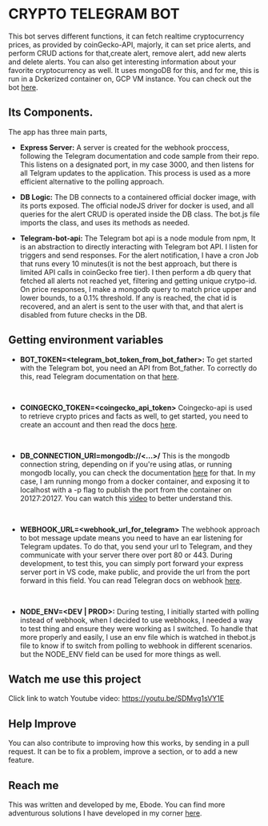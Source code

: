 # CRYPTO TELEGRAM BOT
This bot serves different functions, it can fetch realtime cryptocurrency prices, as provided by coinGecko-API, majorly, it can set price alerts, and perform CRUD actions for that,create alert, remove alert, add new alerts and delete alerts. You can also get interesting information about your favorite cryptocurrency as well.
It uses mongoDB for this, and for me, this is run in a Dckerized container on, GCP VM instance. You can check out the bot [here](https://web.telegram.org/k/#@trendora_bot).


## Its Components.
The app has three main parts,

- **Express Server:** A server is created for the webhook proccess, following the Telegram documentation and code sample from their repo. This listens on a designated port, in my case 3000, and then listens for all Telgram updates to the application. This process is used as a more efficient alternative to the polling approach.

- **DB Logic:** The DB connects to a containered official docker image, with its ports exposed. The official nodeJS driver for docker is used, and all queries for the alert CRUD is operated inside the DB class. The bot.js file imports the class, and uses its methods as needed.


- **Telegram-bot-api:** The Telegram bot api is a node module from npm, It is an abstraction to directly interacting with Telegram bot API. I listen for triggers and send responses. For the alert notification, I have a cron Job that runs every 10 minutes(it is not the best approach, but there is limited API calls in coinGecko free tier). I then perform a db query that fetched all alerts not reached yet, filtering and getting unique crytpo-id. On price responses, I make a mongodb query to match price upper and lower bounds, to a 0.1% threshold. If any is reached, the chat id is recovered, and an alert is sent to the user with that, and that alert is disabled from future checks in the DB.


## Getting environment variables

- **BOT_TOKEN=<telegram_bot_token_from_bot_father>:** To get started with the Telegram bot, you need an API from Bot_father. To correctly do this, read Telegram documentation on that [here](https://core.telegram.org/bots/api).

<br>

- **COINGECKO_TOKEN=<coingecko_api_token>** Coingecko-api is used to retrieve crypto prices and facts as well, to get started, you need to create an account and then read the docs [here](https://docs.coingecko.com/v3.0.1/reference/introduction).
<br>

- **DB_CONNECTION_URI=mongodb://<...>/** This is the mongodb connection string, depending on if you're using atlas, or running mongodb locally, you can check the documentation [here](https://www.mongodb.com/docs/drivers/node/current/fundamentals/connection/connect/#std-label-node-connect-to-mongodb) for that. In my case, I am running mongo from a docker container, and exposing it to localhost with a -p flag to publish the port from the container on 20127:20127. You can watch this [video](https://youtu.be/gFjpv-nZO0U?si=RliCV73d3q2eBjT2) to better understand this.

<br>

- **WEBHOOK_URL=<webhook_url_for_telegram>** The webhook approach to bot message update means you need to have an ear listening for Telegram updates. To do that, you send your url to Telegram, and they communicate with your server there over port 80 or 443. During development, to test this, you can simply port forward your express server port in VS code, make public, and provide the url from the port forward in this field. You can read Telegran docs on webhook [here](https://core.telegram.org/bots/webhooks).

<br>

- **NODE_ENV=<DEV | PROD>:** During testing, I initially started with polling instead of webhook, when I decided to use webhooks, I needed a way to test thing and ensure they were working as I switched. To handle that more properly and easily, I use an env file which is watched in thebot.js file to know if to switch from polling to webhook in different scenarios. but the NODE_ENV field can be used for more things as well.

## Watch me use this project
Click link to watch Youtube video: https://youtu.be/SDMvg1sVY1E

## Help Improve
You can also contribute to improving how this works, by sending in a pull request. It can be to fix a problem, improve a section, or to add a new feature.

## Reach me
This was written and developed by me, Ebode.
You can find more adventurous solutions I have developed in my corner [here](https://www.ebode.dev).